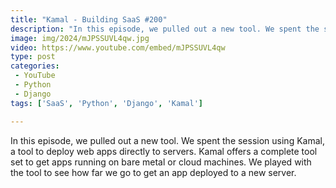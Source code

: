 ```yaml
---
title: "Kamal - Building SaaS #200"
description: "In this episode, we pulled out a new tool. We spent the session using Kamal, a tool to deploy web apps directly to servers. Kamal offers a complete tool set to get apps running on bare metal or cloud machines. We played with the tool to see how far we go to get an app deployed to a new server."
image: img/2024/mJPSSUVL4qw.jpg
video: https://www.youtube.com/embed/mJPSSUVL4qw
type: post
categories:
 - YouTube
 - Python
 - Django
tags: ['SaaS', 'Python', 'Django', 'Kamal']

---
```


In this episode, we pulled out a new tool. We spent the session using Kamal, a tool to deploy web apps directly to servers. Kamal offers a complete tool set to get apps running on bare metal or cloud machines. We played with the tool to see how far we go to get an app deployed to a new server.
